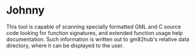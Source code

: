 # Johnny

This tool is capable of scanning specially formatted GML and C source code
looking for function signatures, and extended function usage help documentation.
Such information is written out to gm82hub's relative data directory, where it
can be displayed to the user.